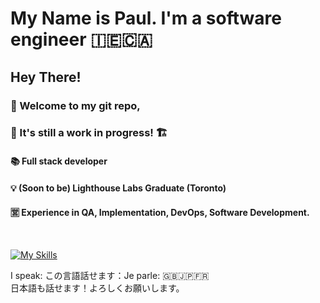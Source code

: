 # My Name is Paul. I'm a software engineer 🇮🇪🇨🇦

 ## Hey There!
 
 ### 👋 Welcome to my git repo,
 ### 👷 It's still a work in progress! 🏗️
 
#### 📚 Full stack developer
#### 💡 (Soon to be) Lighthouse Labs Graduate (Toronto)

#### 🈺 Experience in QA, Implementation, DevOps, Software Development.

<br>

[![My Skills](https://skillicons.dev/icons?i=css,firebase,angular,gcp,git,mysql,github,html,eclipse,postgres,java,bash,jquery,js,jenkins,nodejs,postman,py,raspberrypi,react,regex,ruby,rails,selenium,sass,ts,bootstrap,vim,vscode,vue,jest,&theme=light&perline=8)](https://skillicons.dev)

I speak: この言語話せます：Je parle: 🇬🇧🇯🇵🇫🇷 <br>
日本語も話せます！よろしくお願いします。
